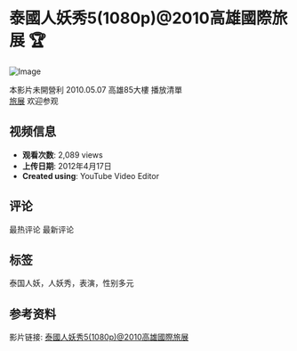 # 泰國人妖秀5(1080p)@2010高雄國際旅展 🏆

![Image](https://i.ytimg.com/an/UFNaNGi3lnBPq4gtdfJCAA/featured_channel.jpg?v=52bf18ef)

本影片未開營利 2010.05.07 高雄85大樓 播放清單  
[旅展](https://www.youtube.com/playlist?list=PL21C429300C9F9868) 欢迎参观

## 视频信息
- **观看次数**: 2,089 views
- **上传日期**: 2012年4月17日
- **Created using**: YouTube Video Editor

## 评论
最热评论
最新评论

## 标签
泰国人妖，人妖秀，表演，性别多元

## 参考资料
影片链接: [泰國人妖秀5(1080p)@2010高雄國際旅展](https://www.youtube.com/watch?v=alpJGPR6pIE)